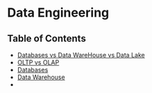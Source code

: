# Data Engineering

## Table of Contents
* [Databases vs Data WareHouse vs Data Lake](db_dwh_dl.md)
* [OLTP vs OLAP](oltp_olap.md)
* [Databases](Databases.md)
* [Data Warehouse](DataWarehousing.md)
* 
